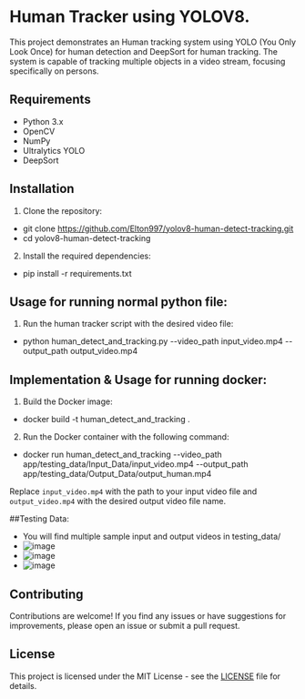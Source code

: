# Human Tracker using YOLOV8.

This project demonstrates an Human tracking system using YOLO (You Only Look Once) for human detection and DeepSort for human tracking. The system is capable of tracking multiple objects in a video stream, focusing specifically on persons.

## Requirements

- Python 3.x
- OpenCV
- NumPy
- Ultralytics YOLO
- DeepSort

## Installation

1. Clone the repository:
- git clone https://github.com/Elton997/yolov8-human-detect-tracking.git
- cd yolov8-human-detect-tracking

2. Install the required dependencies:
- pip install -r requirements.txt


## Usage for running normal python file:

1. Run the human tracker script with the desired video file:
- python human_detect_and_tracking.py --video_path input_video.mp4 --output_path output_video.mp4

## Implementation & Usage for running docker:

1. Build the Docker image:
- docker build -t human_detect_and_tracking .

2. Run the Docker container with the following command:
- docker run human_detect_and_tracking --video_path app/testing_data/Input_Data/input_video.mp4 --output_path app/testing_data/Output_Data/output_human.mp4

Replace `input_video.mp4` with the path to your input video file and `output_video.mp4` with the desired output video file name.

##Testing Data:
- You will find multiple sample input and output videos in testing_data/
- ![image](https://github.com/Elton997/yolov8-human-detect-tracking/assets/61005395/30ab71fb-e7fa-4f6f-8569-7b97ff064ede)
- ![image](https://github.com/Elton997/yolov8-human-detect-tracking/assets/61005395/53b65424-d332-41de-952b-b9c52bcd9a9e)
- ![image](https://github.com/Elton997/yolov8-human-detect-tracking/assets/61005395/8aed54e1-fced-4d06-89cd-d356cc6a3c27)



## Contributing

Contributions are welcome! If you find any issues or have suggestions for improvements, please open an issue or submit a pull request.

## License

This project is licensed under the MIT License - see the [LICENSE](LICENSE) file for details.
